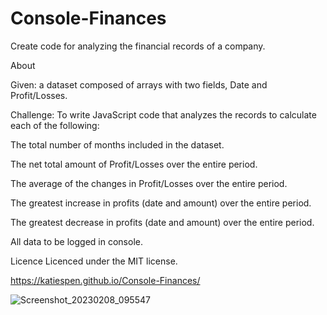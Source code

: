 # Console-Finances

Create code for analyzing the financial records of a company.

About

Given: a dataset composed of arrays with two fields, Date and Profit/Losses.

Challenge: To write JavaScript code that analyzes the records to calculate each of the following:

 The total number of months included in the dataset.

 The net total amount of Profit/Losses over the entire period.

 The average of the changes in Profit/Losses over the entire period.

 The greatest increase in profits (date and amount) over the entire period.

 The greatest decrease in profits (date and amount) over the entire period.

All data to be logged in console.

Licence
Licenced under the MIT license.

https://katiespen.github.io/Console-Finances/

![Screenshot_20230208_095547](https://user-images.githubusercontent.com/119673192/217501176-34aeb9d6-7edb-4dd4-9c1c-9fb022b46b79.png)
